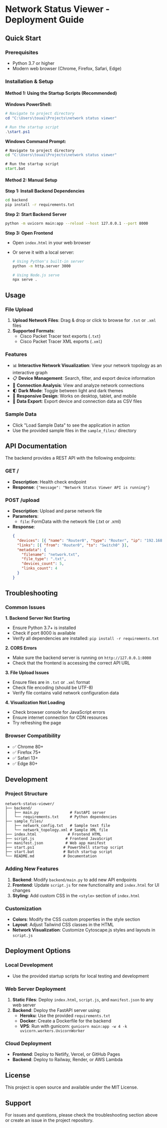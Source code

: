 # Network Status Viewer - Deployment Guide

## Quick Start

### Prerequisites

- Python 3.7 or higher
- Modern web browser (Chrome, Firefox, Safari, Edge)

### Installation & Setup

#### Method 1: Using the Startup Scripts (Recommended)

**Windows PowerShell:**

```powershell
# Navigate to project directory
cd "C:\Users\touai\Projects\network status viewer"

# Run the startup script
.\start.ps1
```

**Windows Command Prompt:**

```cmd
# Navigate to project directory
cd "C:\Users\touai\Projects\network status viewer"

# Run the startup script
start.bat
```

#### Method 2: Manual Setup

**Step 1: Install Backend Dependencies**

```bash
cd backend
pip install -r requirements.txt
```

**Step 2: Start Backend Server**

```bash
python -m uvicorn main:app --reload --host 127.0.0.1 --port 8000
```

**Step 3: Open Frontend**

- Open `index.html` in your web browser
- Or serve it with a local server:

  ```bash
  # Using Python's built-in server
  python -m http.server 3000

  # Using Node.js serve
  npx serve .
  ```

## Usage

### File Upload

1. **Upload Network Files**: Drag & drop or click to browse for `.txt` or `.xml` files
2. **Supported Formats**:
   - Cisco Packet Tracer text exports (`.txt`)
   - Cisco Packet Tracer XML exports (`.xml`)

### Features

- 📊 **Interactive Network Visualization**: View your network topology as an interactive graph
- 📋 **Device Management**: Search, filter, and export device information
- 🔗 **Connection Analysis**: View and analyze network connections
- 🌓 **Dark Mode**: Toggle between light and dark themes
- 📱 **Responsive Design**: Works on desktop, tablet, and mobile
- 💾 **Data Export**: Export device and connection data as CSV files

### Sample Data

- Click "Load Sample Data" to see the application in action
- Use the provided sample files in the `sample_files/` directory

## API Documentation

The backend provides a REST API with the following endpoints:

### GET /

- **Description**: Health check endpoint
- **Response**: `{"message": "Network Status Viewer API is running"}`

### POST /upload

- **Description**: Upload and parse network file
- **Parameters**:
  - `file`: FormData with the network file (.txt or .xml)
- **Response**:
  ```json
  {
    "devices": [{ "name": "Router0", "type": "Router", "ip": "192.168.1.1" }],
    "links": [{ "from": "Router0", "to": "Switch0" }],
    "metadata": {
      "filename": "network.txt",
      "file_type": ".txt",
      "devices_count": 5,
      "links_count": 4
    }
  }
  ```

## Troubleshooting

### Common Issues

**1. Backend Server Not Starting**

- Ensure Python 3.7+ is installed
- Check if port 8000 is available
- Verify all dependencies are installed: `pip install -r requirements.txt`

**2. CORS Errors**

- Make sure the backend server is running on `http://127.0.0.1:8000`
- Check that the frontend is accessing the correct API URL

**3. File Upload Issues**

- Ensure files are in `.txt` or `.xml` format
- Check file encoding (should be UTF-8)
- Verify file contains valid network configuration data

**4. Visualization Not Loading**

- Check browser console for JavaScript errors
- Ensure internet connection for CDN resources
- Try refreshing the page

### Browser Compatibility

- ✅ Chrome 80+
- ✅ Firefox 75+
- ✅ Safari 13+
- ✅ Edge 80+

## Development

### Project Structure

```
network-status-viewer/
├── backend/
│   ├── main.py              # FastAPI server
│   └── requirements.txt     # Python dependencies
├── sample_files/
│   ├── network_config.txt   # Sample text file
│   └── network_topology.xml # Sample XML file
├── index.html              # Frontend HTML
├── script.js              # Frontend JavaScript
├── manifest.json          # Web app manifest
├── start.ps1             # PowerShell startup script
├── start.bat             # Batch startup script
└── README.md             # Documentation
```

### Adding New Features

1. **Backend**: Modify `backend/main.py` to add new API endpoints
2. **Frontend**: Update `script.js` for new functionality and `index.html` for UI changes
3. **Styling**: Add custom CSS in the `<style>` section of `index.html`

### Customization

- **Colors**: Modify the CSS custom properties in the style section
- **Layout**: Adjust Tailwind CSS classes in the HTML
- **Network Visualization**: Customize Cytoscape.js styles and layouts in `script.js`

## Deployment Options

### Local Development

- Use the provided startup scripts for local testing and development

### Web Server Deployment

1. **Static Files**: Deploy `index.html`, `script.js`, and `manifest.json` to any web server
2. **Backend**: Deploy the FastAPI server using:
   - **Heroku**: Use the provided `requirements.txt`
   - **Docker**: Create a Dockerfile for the backend
   - **VPS**: Run with gunicorn: `gunicorn main:app -w 4 -k uvicorn.workers.UvicornWorker`

### Cloud Deployment

- **Frontend**: Deploy to Netlify, Vercel, or GitHub Pages
- **Backend**: Deploy to Railway, Render, or AWS Lambda

## License

This project is open source and available under the MIT License.

## Support

For issues and questions, please check the troubleshooting section above or create an issue in the project repository.
